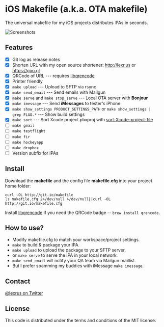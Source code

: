 # iOS Makefile (a.k.a. OTA makefile)
The universal makefile for my iOS projects distributes IPAs in seconds.

![Screenshots](https://cloud.githubusercontent.com/assets/219689/2875658/aba4b514-d422-11e3-8a71-6a275297aa45.png)

## Features
- [x] Git log as release notes
- [x] Shorten URL with my open source shortener: http://lexr.us or https://goo.gl
- [x] QRCode of URL --- requires [libqrencode](http://fukuchi.org/works/qrencode/)
- [x] Printer friendly
- [x] ```make upload``` --- Upload to SFTP via rsync
- [x] ```make send_email``` --- Send emails with Mailgun
- [x] ```make serve``` and ```make stop_serve``` --- Local OTA server with __Bonjour__
- [x] ```make imessage``` --- Send __iMessages__ to tester's iPhone
- [x] ```make show_settings PRODUCT_SETTINGS_PATH``` or ```make show_settings | grep FLAG.*``` --- Show build settings
- [x] ```make sort``` --- Sort Xcode project.pbxproj with [sort-Xcode-project-file](http://danieltull.co.uk/blog/2013/09/05/easier-merging-of-xcode-project-files/)
- [ ] ```make gmail```
- [ ] ```make testflight```
- [ ] ```make fir```
- [ ] ```make hockeyapp```
- [ ] ```make dropbox```
- [ ] Version subfix for IPAs

## Install

Download the __makefile__ and the config file __makefile.cfg__ into your project home folder:
```
curl -OL http://git.io/makefile
ls makefile.cfg 2>/dev/null >/dev/null||curl -OL http://git.io/makefile.cfg
```

Install [libqrencode](http://fukuchi.org/works/qrencode/) if you need the QRCode badge -- ```brew install qrencode```.

## How to use?

* Modify makefile.cfg to match your workspace/project settings.
* ```make``` to build & package your IPA.
* ```make upload``` to upload the package to your SFTP server.
* or ```make serve``` to serve the IPA in your local network.
* ```make send_email``` will notify your QA team via Mailgun maillist.
* But I prefer spamming my buddies with iMessage ```make imessage```.

## Contact
[@lexrus on Twitter](https://twitter.com/lexrus)

## License
This code is distributed under the terms and conditions of the MIT license.

